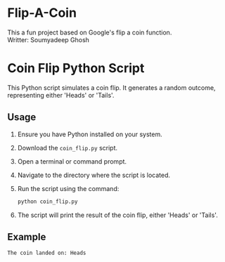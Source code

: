 # Flip-A-Coin
This a fun project based on Google's flip a coin function.
<br>
Writter: Soumyadeep Ghosh
<br>
# Coin Flip Python Script

This Python script simulates a coin flip. It generates a random outcome, representing either 'Heads' or 'Tails'.

## Usage

1. Ensure you have Python installed on your system.
2. Download the `coin_flip.py` script.
3. Open a terminal or command prompt.
4. Navigate to the directory where the script is located.
5. Run the script using the command:

    ```bash
    python coin_flip.py
    ```

6. The script will print the result of the coin flip, either 'Heads' or 'Tails'.

## Example

```bash
The coin landed on: Heads
